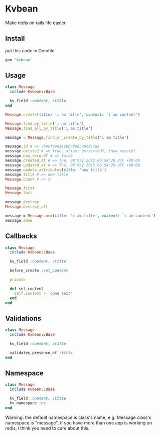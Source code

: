 Kvbean
======

Make redis on rails life easier

Install
-------

put this code in Gemfile

```ruby
gem 'kvbean'
```


Usage
-----

```ruby
class Message
  include Kvbean::Base

  kv_field :content, :title
end

Message.create(title: 'i am title', content: 'i am content')

Message.find_by_title('i am title')
Message.find_all_by_title('i am title')

message = Message.find_or_create_by_title('i am title')

message.id # => 7b4cfa9a1426b5fad5c8cd17aa
message.exists? # => true, alias: persisted?, !new_record?
message.new_record? # => false
message.created_at # => Tue, 08 May 2012 09:54:20 UTC +00:00
message.updated_at # => Tue, 08 May 2012 09:54:20 UTC +00:00
message.update_attributes(title: 'new title')
message.title # => new title
Message.count # => 1

Message.first
Message.last

message.destroy
Message.destroy_all

message = Message.new(title: 'i am title', content: 'i am content')
message.save
```

Callbacks
---------

```ruby
class Message
  include Kvbean::Base

  kv_field :content, :title

  before_create :set_content

  private

  def set_content
    self.content = 'some text'
  end
end
```

Validations
-----------

```ruby
class Message
  include Kvbean::Base

  kv_field :content, :title

  validates_presence_of :title
end
```

Namespace
---------

``` ruby
class Message
  include Kvbean::Base

  kv_field :content, :title
  kv_namespace :ns
end
```
Warning: the default namespace is class's name, e.g: Message class's
namespace is "message", if you have more than one app is working on redis, i think
you need to care about this.
